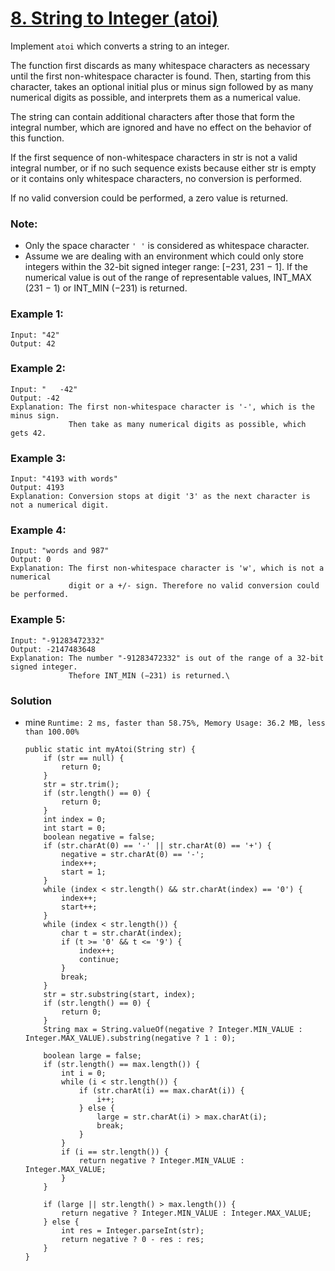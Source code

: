 # [8. String to Integer (atoi)](https://leetcode.com/problems/string-to-integer-atoi/)

Implement `atoi` which converts a string to an integer.

The function first discards as many whitespace characters as necessary until the first non-whitespace character is found. Then, starting from this character, takes an optional initial plus or minus sign followed by as many numerical digits as possible, and interprets them as a numerical value.

The string can contain additional characters after those that form the integral number, which are ignored and have no effect on the behavior of this function.

If the first sequence of non-whitespace characters in str is not a valid integral number, or if no such sequence exists because either str is empty or it contains only whitespace characters, no conversion is performed.

If no valid conversion could be performed, a zero value is returned.

### Note:
* Only the space character `' '` is considered as whitespace character.
* Assume we are dealing with an environment which could only store integers within the 32-bit signed integer range: [−231,  231 − 1]. If the numerical value is out of the range of representable values, INT_MAX (231 − 1) or INT_MIN (−231) is returned.

### Example 1:
```
Input: "42"
Output: 42
```

### Example 2:
```
Input: "   -42"
Output: -42
Explanation: The first non-whitespace character is '-', which is the minus sign.
             Then take as many numerical digits as possible, which gets 42.
```

### Example 3:
```
Input: "4193 with words"
Output: 4193
Explanation: Conversion stops at digit '3' as the next character is not a numerical digit.
```

### Example 4:
```
Input: "words and 987"
Output: 0
Explanation: The first non-whitespace character is 'w', which is not a numerical 
             digit or a +/- sign. Therefore no valid conversion could be performed.
```

### Example 5:
```
Input: "-91283472332"
Output: -2147483648
Explanation: The number "-91283472332" is out of the range of a 32-bit signed integer.
             Thefore INT_MIN (−231) is returned.\
```

### Solution
* mine `Runtime: 2 ms, faster than 58.75%, Memory Usage: 36.2 MB, less than 100.00%`
  ```
  public static int myAtoi(String str) {
      if (str == null) {
          return 0;
      }
      str = str.trim();
      if (str.length() == 0) {
          return 0;
      }
      int index = 0;
      int start = 0;
      boolean negative = false;
      if (str.charAt(0) == '-' || str.charAt(0) == '+') {
          negative = str.charAt(0) == '-';
          index++;
          start = 1;
      }
      while (index < str.length() && str.charAt(index) == '0') {
          index++;
          start++;
      }
      while (index < str.length()) {
          char t = str.charAt(index);
          if (t >= '0' && t <= '9') {
              index++;
              continue;
          }
          break;
      }
      str = str.substring(start, index);
      if (str.length() == 0) {
          return 0;
      }
      String max = String.valueOf(negative ? Integer.MIN_VALUE : Integer.MAX_VALUE).substring(negative ? 1 : 0);

      boolean large = false;
      if (str.length() == max.length()) {
          int i = 0;
          while (i < str.length()) {
              if (str.charAt(i) == max.charAt(i)) {
                  i++;
              } else {
                  large = str.charAt(i) > max.charAt(i);
                  break;
              }
          }
          if (i == str.length()) {
              return negative ? Integer.MIN_VALUE : Integer.MAX_VALUE;
          }
      }

      if (large || str.length() > max.length()) {
          return negative ? Integer.MIN_VALUE : Integer.MAX_VALUE;
      } else {
          int res = Integer.parseInt(str);
          return negative ? 0 - res : res;
      }
  }
  ```

